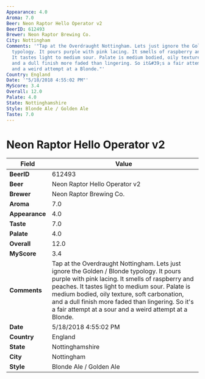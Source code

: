 ```yaml
---
Appearance: 4.0
Aroma: 7.0
Beer: Neon Raptor Hello Operator v2
BeerID: 612493
Brewer: Neon Raptor Brewing Co.
City: Nottingham
Comments: '"Tap at the Overdraught Nottingham. Lets just ignore the Golden / Blonde
  typology. It pours purple with pink lacing. It smells of raspberry and peaches.
  It tastes light to medium sour. Palate is medium bodied, oily texture, soft carbonation,
  and a dull finish more faded than lingering. So it&#39;s a fair attempt at a sour
  and a weird attempt at a Blonde."'
Country: England
Date: '"5/18/2018 4:55:02 PM"'
MyScore: 3.4
Overall: 12.0
Palate: 4.0
State: Nottinghamshire
Style: Blonde Ale / Golden Ale
Taste: 7.0
---
```


# Neon Raptor Hello Operator v2

| Field         | Value |
|---------------|-------|
| **BeerID** | 612493 |
| **Beer** | Neon Raptor Hello Operator v2 |
| **Brewer** | Neon Raptor Brewing Co. |
| **Aroma** | 7.0 |
| **Appearance** | 4.0 |
| **Taste** | 7.0 |
| **Palate** | 4.0 |
| **Overall** | 12.0 |
| **MyScore** | 3.4 |
| **Comments** | Tap at the Overdraught Nottingham. Lets just ignore the Golden / Blonde typology. It pours purple with pink lacing. It smells of raspberry and peaches. It tastes light to medium sour. Palate is medium bodied, oily texture, soft carbonation, and a dull finish more faded than lingering. So it&#39;s a fair attempt at a sour and a weird attempt at a Blonde. |
| **Date** | 5/18/2018 4:55:02 PM |
| **Country** | England |
| **State** | Nottinghamshire |
| **City** | Nottingham |
| **Style** | Blonde Ale / Golden Ale |
